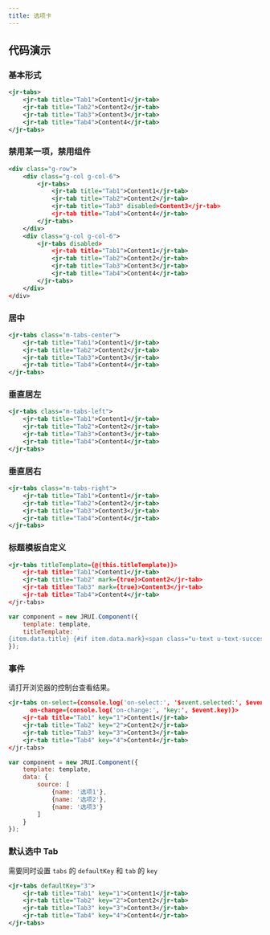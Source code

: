 ```yaml
---
title: 选项卡
---
```


## 代码演示

### 基本形式

<!-- demo_start -->
<div class="m-example"></div>

```xml
<jr-tabs>
    <jr-tab title="Tab1">Content1</jr-tab>
    <jr-tab title="Tab2">Content2</jr-tab>
    <jr-tab title="Tab3">Content3</jr-tab>
    <jr-tab title="Tab4">Content4</jr-tab>
</jr-tabs>
```
<!-- demo_end -->

### 禁用某一项，禁用组件

<!-- demo_start -->
<div class="m-example"></div>

```xml
<div class="g-row">
    <div class="g-col g-col-6">
        <jr-tabs>
            <jr-tab title="Tab1">Content1</jr-tab>
            <jr-tab title="Tab2">Content2</jr-tab>
            <jr-tab title="Tab3" disabled>Content3</jr-tab>
            <jr-tab title="Tab4">Content4</jr-tab>
        </jr-tabs>
    </div>
    <div class="g-col g-col-6">
        <jr-tabs disabled>
            <jr-tab title="Tab1">Content1</jr-tab>
            <jr-tab title="Tab2">Content2</jr-tab>
            <jr-tab title="Tab3">Content3</jr-tab>
            <jr-tab title="Tab4">Content4</jr-tab>
        </jr-tabs>
    </div>
</div>
```
<!-- demo_end -->

### 居中

<!-- demo_start -->
<div class="m-example"></div>

```xml
<jr-tabs class="m-tabs-center">
    <jr-tab title="Tab1">Content1</jr-tab>
    <jr-tab title="Tab2">Content2</jr-tab>
    <jr-tab title="Tab3">Content3</jr-tab>
    <jr-tab title="Tab4">Content4</jr-tab>
</jr-tabs>
```
<!-- demo_end -->

### 垂直居左

<!-- demo_start -->
<div class="m-example"></div>

```xml
<jr-tabs class="m-tabs-left">
    <jr-tab title="Tab1">Content1</jr-tab>
    <jr-tab title="Tab2">Content2</jr-tab>
    <jr-tab title="Tab3">Content3</jr-tab>
    <jr-tab title="Tab4">Content4</jr-tab>
</jr-tabs>
```
<!-- demo_end -->

### 垂直居右

<!-- demo_start -->
<div class="m-example"></div>

```xml
<jr-tabs class="m-tabs-right">
    <jr-tab title="Tab1">Content1</jr-tab>
    <jr-tab title="Tab2">Content2</jr-tab>
    <jr-tab title="Tab3">Content3</jr-tab>
    <jr-tab title="Tab4">Content4</jr-tab>
</jr-tabs>
```
<!-- demo_end -->

### 标题模板自定义

<!-- demo_start -->
<div class="m-example"></div>

```xml
<jr-tabs titleTemplate={@(this.titleTemplate)}>
    <jr-tab title="Tab1">Content1</jr-tab>
    <jr-tab title="Tab2" mark={true}>Content2</jr-tab>
    <jr-tab title="Tab3" mark={true}>Content3</jr-tab>
    <jr-tab title="Tab4">Content4</jr-tab>
</jr-tabs>
```

```javascript
var component = new JRUI.Component({
    template: template,
    titleTemplate: `
{item.data.title} {#if item.data.mark}<span class="u-text u-text-success"><i class="u-icon u-icon-check-circle"></i></span>{/if}`
});
```
<!-- demo_end -->

### 事件

请打开浏览器的控制台查看结果。

<!-- demo_start -->
<div class="m-example"></div>

```xml
<jr-tabs on-select={console.log('on-select:', '$event.selected:', $event.selected)}
      on-change={console.log('on-change:', 'key:', $event.key)}>
    <jr-tab title="Tab1" key="1">Content1</jr-tab>
    <jr-tab title="Tab2" key="2">Content2</jr-tab>
    <jr-tab title="Tab3" key="3">Content3</jr-tab>
    <jr-tab title="Tab4" key="4">Content4</jr-tab>
</jr-tabs>
```

```javascript
var component = new JRUI.Component({
    template: template,
    data: {
        source: [
            {name: '选项1'},
            {name: '选项2'},
            {name: '选项3'}
        ]
    }
});
```
<!-- demo_end -->

### 默认选中 Tab

需要同时设置 `tabs` 的 `defaultKey` 和 `tab` 的 `key`

<!-- demo_start -->
<div class="m-example"></div>

```xml
<jr-tabs defaultKey="3">
    <jr-tab title="Tab1" key="1">Content1</jr-tab>
    <jr-tab title="Tab2" key="2">Content2</jr-tab>
    <jr-tab title="Tab3" key="3">Content3</jr-tab>
    <jr-tab title="Tab4" key="4">Content4</jr-tab>
</jr-tabs>
```
<!-- demo_end -->